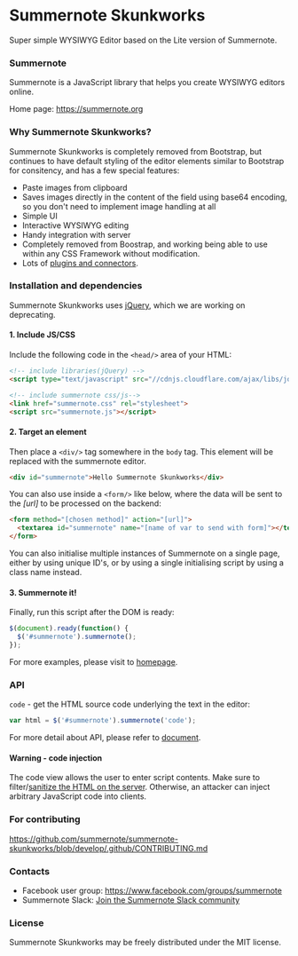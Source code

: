# Summernote Skunkworks
Super simple WYSIWYG Editor based on the Lite version of Summernote.

### Summernote
Summernote is a JavaScript library that helps you create WYSIWYG editors online.

Home page: <https://summernote.org>

### Why Summernote Skunkworks?
Summernote Skunkworks is completely removed from Bootstrap, but continues to have default styling of the editor elements similar to Bootstrap for consitency, and has a few special features:

* Paste images from clipboard
* Saves images directly in the content of the field using base64 encoding, so you don't need to implement image handling at all
* Simple UI
* Interactive WYSIWYG editing
* Handy integration with server
* Completely removed from Boostrap, and working being able to use within any CSS Framework without modification.
* Lots of [plugins and connectors](https://github.com/summernote/awesome-summernote).

### Installation and dependencies
Summernote Skunkworks uses [jQuery](http://jquery.com/), which we are working on deprecating.

#### 1. Include JS/CSS
Include the following code in the `<head/>` area of your HTML:

```html
<!-- include libraries(jQuery) -->
<script type="text/javascript" src="//cdnjs.cloudflare.com/ajax/libs/jquery/3.4.1/jquery.min.js"></script>

<!-- include summernote css/js-->
<link href="summernote.css" rel="stylesheet">
<script src="summernote.js"></script>
```

#### 2. Target an element
Then place a `<div/>` tag somewhere in the `body` tag. This element will be replaced with the summernote editor.

```html
<div id="summernote">Hello Summernote Skunkworks</div>
```

You can also use inside a `<form/>` like below, where the data will be sent to the *[url]* to be processed on the backend:

````html
<form method="[chosen method]" action="[url]">
  <textarea id="summernote" name="[name of var to send with form]"></textarea>
</form>
````

You can also initialise multiple instances of Summernote on a single page, either by using unique ID's, or by using a single initialising script by using a class name instead.

#### 3. Summernote it!
Finally, run this script after the DOM is ready:

```javascript
$(document).ready(function() {
  $('#summernote').summernote();
});
```

For more examples, please visit to [homepage](http://summernote.org/examples).

### API
`code` - get the HTML source code underlying the text in the editor:

```javascript
var html = $('#summernote').summernote('code');
```

For more detail about API, please refer to [document](http://summernote.org/getting-started/#basic-api).

#### Warning - code injection
The code view allows the user to enter script contents. Make sure to filter/[sanitize the HTML on the server](https://github.com/search?l=JavaScript&q=sanitize+html). Otherwise, an attacker can inject arbitrary JavaScript code into clients.

### For contributing
https://github.com/summernote/summernote-skunkworks/blob/develop/.github/CONTRIBUTING.md

### Contacts
* Facebook user group: https://www.facebook.com/groups/summernote
* Summernote Slack: [Join the Summernote Slack community](https://communityinviter.com/apps/summernote/summernote)

### License
Summernote Skunkworks may be freely distributed under the MIT license.
